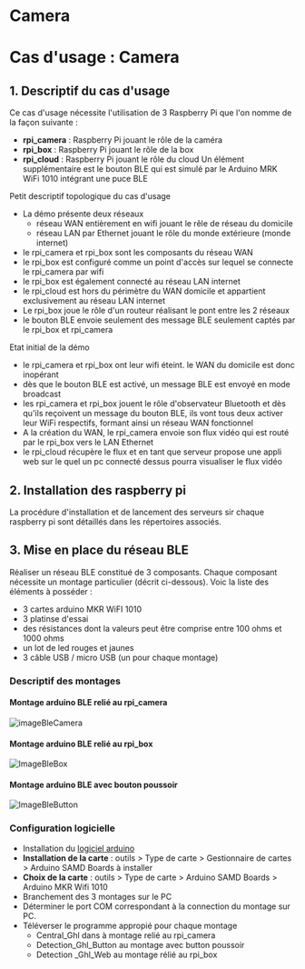 # Camera

# Cas d'usage : Camera


## 1. **Descriptif du cas d'usage**

Ce cas d'usage nécessite l'utilisation de 3 Raspberry Pi que l'on nomme de la façon suivante : 
- **rpi_camera** : Raspberry Pi jouant le rôle de la caméra
- **rpi_box** : Raspberry Pi jouant le rôle de la box
- **rpi_cloud** : Raspberry Pi jouant le rôle du cloud
Un élément supplémentaire est le bouton BLE qui est simulé par le Arduino MRK WiFi 1010 intégrant une puce BLE

Petit descriptif topologique du cas d'usage
- La démo présente deux réseaux
    - réseau WAN entièrement en wifi jouant le rêle de réseau du domicile
    - réseau LAN par Ethernet jouant le rôle du monde extérieure (monde internet)  
- le rpi_camera et rpi_box sont les composants du réseau WAN
- le rpi_box est configuré comme un point d'accès sur lequel se connecte le rpi_camera par wifi
- le rpi_box est également connecté au réseau LAN internet
- le rpi_cloud est hors du périmètre du WAN domicile et appartient exclusivement au réseau LAN internet
- Le rpi_box joue le rôle d'un routeur réalisant le pont entre les 2 réseaux
- le bouton BLE envoie seulement des message BLE seulement captés par le rpi_box et rpi_camera

Etat initial de la démo
- le rpi_camera et rpi_box ont leur wifi éteint. le WAN du domicile est donc inopérant
- dès que le bouton BLE est activé, un message BLE est envoyé en mode broadcast
- les rpi_camera et rpi_box jouent le rôle d'observateur Bluetooth et dès qu'ils reçoivent un message du bouton BLE, ils vont tous deux activer leur WiFi respectifs, formant ainsi un réseau WAN fonctionnel
- A la création du WAN, le rpi_camera envoie son flux vidéo qui est routé par le rpi_box vers le LAN Ethernet
- le rpi_cloud récupère le flux et en tant que serveur propose une appli web sur le quel un pc connecté dessus pourra visualiser le flux vidéo

## 2. **Installation des raspberry pi**

La procédure d'installation et de lancement des serveurs sir chaque raspberry pi sont détaillés dans les répertoires associés.
## 3. **Mise en place du réseau BLE**

Réaliser un réseau BLE constitué de 3 composants. Chaque composant nécessite un montage particulier (décrit ci-dessous). Voic la liste des éléments à posséder :   
- 3 cartes arduino MKR WiFI 1010 
- 3 platinse d'essai
- des résistances dont la valeurs peut être comprise entre 100 ohms et 1000 ohms
- un lot de led rouges et jaunes
- 3 câble USB / micro USB (un pour chaque montage)


### **Descriptif des montages**
#### **Montage arduino BLE relié au rpi_camera**
![imageBleCamera](Reseau_Aduino_%20BLE%5CSchema_BLE_Camera.JPG)
#### **Montage arduino BLE relié au rpi_box**
![ImageBleBox](Reseau_Aduino_%20BLE%5CSchema_BLE_Box.JPG)
#### **Montage arduino BLE avec bouton poussoir**
![ImageBleButton](Reseau_Aduino_%20BLE%5CSchema_BLE_Bouton.JPG)

### **Configuration logicielle**

- Installation du [logiciel arduino](https://www.arduino.cc/en/software) 
- **Installation de la carte** : outils > Type de carte > Gestionnaire de cartes > Arduino SAMD Boards à installer
- **Choix de la carte** : outils > Type de carte > Arduino SAMD Boards > Arduino MKR Wifi 1010
- Branchement des 3 montages sur le PC
- Déterminer le port COM correspondant à la connection du montage sur PC. 
- Téléverser le programme appropié pour chaque montage
    - Central_Ghl dans à montage relié au rpi_camera
    - Detection_Ghl_Button au montage avec button poussoir
    - Detection _Ghl_Web au montage rélié au rpi_box
